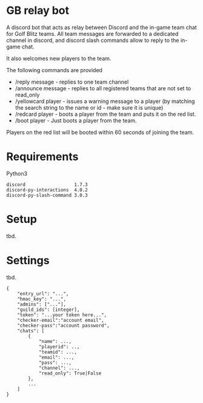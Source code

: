 # GB relay bot

A discord bot that acts as relay between Discord and the in-game team chat for 
Golf Blitz teams. All team messages are forwarded to a dedicated channel in
discord, and discord slash commands allow to reply to the in-game chat. 

It also welcomes new players to the team.

The following commands are provided
* /reply message - replies to one team channel
* /announce message - replies to all registered teams that are not set to 
  read_only
* /yellowcard player - issues a warning message to a player (by matching the 
  search string to the name or id - make sure it is unique)
* /redcard player - boots a player from the team and puts it on the red list.
* /boot player - Just boots a player from the team. 

Players on the red list will be booted within 60 seconds of joining the team.

# Requirements

Python3
```
discord                  1.7.3               
discord-py-interactions  4.0.2               
discord-py-slash-command 3.0.3               
```

# Setup 

tbd.

# Settings

tbd.
```
{
    "entry_url": "...",
    "hmac_key": "...",
    "admins": ["..."],
    "guild_ids": [integer],
    "token": "...your token here...",
    "checker-email":"account email",
    "checker-pass":"account password",
    "chats": [
        {
            "name": ...,
            "playerid": ..,
            "teamid": ...,
            "email": ...,
            "pass": ...,
            "channel": ...,
            "read_only": True|False
        },
        ...
    ]
}
```